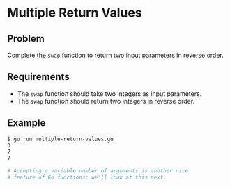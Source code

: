 # Multiple Return Values

## Problem

Complete the `swap` function to return two input parameters in reverse order.

## Requirements

- The `swap` function should take two integers as input parameters.
- The `swap` function should return two integers in reverse order.

## Example

```sh
$ go run multiple-return-values.go
3
7
7

# Accepting a variable number of arguments is another nice
# feature of Go functions; we'll look at this next.
```

